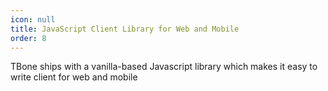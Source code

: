 ```yaml
---
icon: null
title: JavaScript Client Library for Web and Mobile
order: 8
---
```

TBone ships with a vanilla-based Javascript library which makes it easy to write client for web and mobile